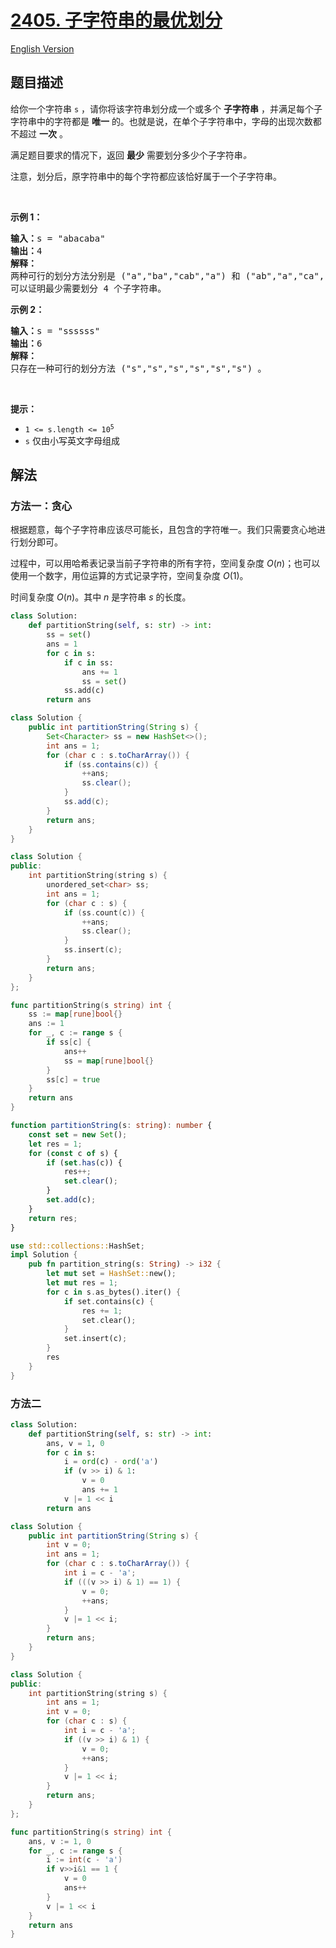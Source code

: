 # [2405. 子字符串的最优划分](https://leetcode.cn/problems/optimal-partition-of-string)

[English Version](/solution/2400-2499/2405.Optimal%20Partition%20of%20String/README_EN.md)

## 题目描述

<!-- 这里写题目描述 -->

<p>给你一个字符串 <code>s</code> ，请你将该字符串划分成一个或多个 <strong>子字符串</strong> ，并满足每个子字符串中的字符都是 <strong>唯一</strong> 的。也就是说，在单个子字符串中，字母的出现次数都不超过 <strong>一次</strong> 。</p>

<p>满足题目要求的情况下，返回 <strong>最少</strong> 需要划分多少个子字符串<em>。</em></p>

<p>注意，划分后，原字符串中的每个字符都应该恰好属于一个子字符串。</p>

<p>&nbsp;</p>

<p><strong>示例 1：</strong></p>

<pre>
<strong>输入：</strong>s = "abacaba"
<strong>输出：</strong>4
<strong>解释：</strong>
两种可行的划分方法分别是 ("a","ba","cab","a") 和 ("ab","a","ca","ba") 。
可以证明最少需要划分 4 个子字符串。
</pre>

<p><strong>示例 2：</strong></p>

<pre>
<strong>输入：</strong>s = "ssssss"
<strong>输出：</strong>6
<strong>解释：
</strong>只存在一种可行的划分方法 ("s","s","s","s","s","s") 。
</pre>

<p>&nbsp;</p>

<p><strong>提示：</strong></p>

<ul>
	<li><code>1 &lt;= s.length &lt;= 10<sup>5</sup></code></li>
	<li><code>s</code> 仅由小写英文字母组成</li>
</ul>

## 解法

### 方法一：贪心

根据题意，每个子字符串应该尽可能长，且包含的字符唯一。我们只需要贪心地进行划分即可。

过程中，可以用哈希表记录当前子字符串的所有字符，空间复杂度 $O(n)$；也可以使用一个数字，用位运算的方式记录字符，空间复杂度 $O(1)$。

时间复杂度 $O(n)$。其中 $n$ 是字符串 $s$ 的长度。

<!-- tabs:start -->

```python
class Solution:
    def partitionString(self, s: str) -> int:
        ss = set()
        ans = 1
        for c in s:
            if c in ss:
                ans += 1
                ss = set()
            ss.add(c)
        return ans
```

```java
class Solution {
    public int partitionString(String s) {
        Set<Character> ss = new HashSet<>();
        int ans = 1;
        for (char c : s.toCharArray()) {
            if (ss.contains(c)) {
                ++ans;
                ss.clear();
            }
            ss.add(c);
        }
        return ans;
    }
}
```

```cpp
class Solution {
public:
    int partitionString(string s) {
        unordered_set<char> ss;
        int ans = 1;
        for (char c : s) {
            if (ss.count(c)) {
                ++ans;
                ss.clear();
            }
            ss.insert(c);
        }
        return ans;
    }
};
```

```go
func partitionString(s string) int {
	ss := map[rune]bool{}
	ans := 1
	for _, c := range s {
		if ss[c] {
			ans++
			ss = map[rune]bool{}
		}
		ss[c] = true
	}
	return ans
}
```

```ts
function partitionString(s: string): number {
    const set = new Set();
    let res = 1;
    for (const c of s) {
        if (set.has(c)) {
            res++;
            set.clear();
        }
        set.add(c);
    }
    return res;
}
```

```rust
use std::collections::HashSet;
impl Solution {
    pub fn partition_string(s: String) -> i32 {
        let mut set = HashSet::new();
        let mut res = 1;
        for c in s.as_bytes().iter() {
            if set.contains(c) {
                res += 1;
                set.clear();
            }
            set.insert(c);
        }
        res
    }
}
```

<!-- tabs:end -->

### 方法二

<!-- tabs:start -->

```python
class Solution:
    def partitionString(self, s: str) -> int:
        ans, v = 1, 0
        for c in s:
            i = ord(c) - ord('a')
            if (v >> i) & 1:
                v = 0
                ans += 1
            v |= 1 << i
        return ans
```

```java
class Solution {
    public int partitionString(String s) {
        int v = 0;
        int ans = 1;
        for (char c : s.toCharArray()) {
            int i = c - 'a';
            if (((v >> i) & 1) == 1) {
                v = 0;
                ++ans;
            }
            v |= 1 << i;
        }
        return ans;
    }
}
```

```cpp
class Solution {
public:
    int partitionString(string s) {
        int ans = 1;
        int v = 0;
        for (char c : s) {
            int i = c - 'a';
            if ((v >> i) & 1) {
                v = 0;
                ++ans;
            }
            v |= 1 << i;
        }
        return ans;
    }
};
```

```go
func partitionString(s string) int {
	ans, v := 1, 0
	for _, c := range s {
		i := int(c - 'a')
		if v>>i&1 == 1 {
			v = 0
			ans++
		}
		v |= 1 << i
	}
	return ans
}
```

<!-- tabs:end -->

<!-- end -->
